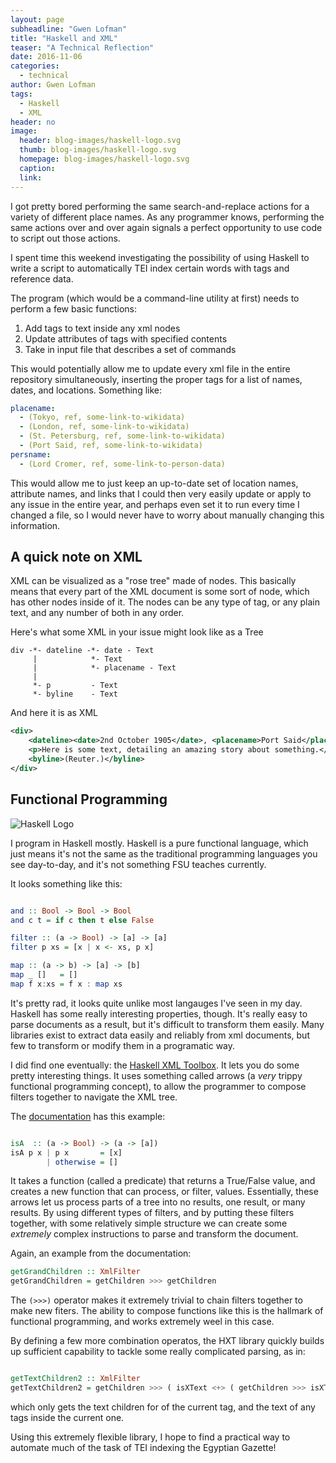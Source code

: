 ```yaml
---
layout: page
subheadline: "Gwen Lofman"
title: "Haskell and XML"
teaser: "A Technical Reflection"
date: 2016-11-06
categories:
  - technical
author: Gwen Lofman
tags:
  - Haskell
  - XML
header: no
image:
  header: blog-images/haskell-logo.svg
  thumb: blog-images/haskell-logo.svg
  homepage: blog-images/haskell-logo.svg
  caption:
  link:
---
```

I got pretty bored performing the same search-and-replace actions for a variety of different place names.  As any programmer knows, performing the same actions over and over again signals a perfect opportunity to use code to script out those actions.

I spent time this weekend investigating the possibility of using Haskell to write a script to automatically TEI index certain words with tags and reference data.

The program (which would be a command-line utility at first) needs to perform a few basic functions:

1. Add tags to text inside any xml nodes
2. Update attributes of tags with specified contents
3. Take in input file that describes a set of commands

This would potentially allow me to update every xml file in the entire repository simultaneously, inserting the proper tags for a list of names, dates, and locations.  Something like:

```yaml
placename:
  - (Tokyo, ref, some-link-to-wikidata)
  - (London, ref, some-link-to-wikidata)
  - (St. Petersburg, ref, some-link-to-wikidata)
  - (Port Said, ref, some-link-to-wikidata)
persname:
  - (Lord Cromer, ref, some-link-to-person-data)
```

This would allow me to just keep an up-to-date set of location names, attribute names, and links that I could then very easily update or apply to any issue in the entire year, and perhaps even set it to run every time I changed a file, so I would never have to worry about manually changing this information.

## A quick note on XML
XML can be visualized as a "rose tree" made of nodes.  This basically means that every part of the XML document is some sort of node, which has other nodes inside of it.  The nodes can be any type of tag, or any plain text, and any number of both in any order.

Here's what some XML in your issue might look like as a Tree

```
div -*- dateline -*- date - Text
     |            *- Text
     |            *- placename - Text
     |
     *- p         - Text
     *- byline    - Text
```

And here it is as XML

```XML
<div>
    <dateline><date>2nd October 1905</date>, <placename>Port Said</placename></dateline>
    <p>Here is some text, detailing an amazing story about something.</p>
    <byline>(Reuter.)</byline>
</div>
```

## Functional Programming

![Haskell Logo](https://www.haskell.org/static/img/haskell-logo.svg?etag=ukf3Fg7-)

I program in Haskell mostly.  Haskell is a pure functional language, which just means it's not the same as the traditional programming languages you see day-to-day, and it's not something FSU teaches currently.

It looks something like this:

```Haskell

and :: Bool -> Bool -> Bool
and c t = if c then t else False

filter :: (a -> Bool) -> [a] -> [a]
filter p xs = [x | x <- xs, p x]

map :: (a -> b) -> [a] -> [b]
map _ []   = []
map f x:xs = f x : map xs

```

It's pretty rad, it looks quite unlike most langauges I've seen in my day.  Haskell has some really interesting properties, though.  It's really easy to parse documents as a result, but it's difficult to transform them easily.  Many libraries exist to extract data easily and reliably from xml documents, but few to transform or modify them in a programatic way.

I did find one eventually: the [Haskell XML Toolbox](https://wiki.haskell.org/HXT).  It lets you do some pretty interesting things.  It uses something called arrows (a _very_ trippy functional programming concept), to allow the programmer to compose filters together to navigate the XML tree.

The [documentation](https://wiki.haskell.org/HXT#The_concept_of_filters) has this example:

```Haskell

isA  :: (a -> Bool) -> (a -> [a])
isA p x | p x       = [x]
        | otherwise = []

```

It takes a function (called a predicate) that returns a True/False value, and creates a new function that can process, or filter, values.  Essentially, these arrows let us process parts of a tree into no results, one result, or many results.  By using different types of filters, and by putting these filters together, with some relatively simple structure we can create some _extremely_ complex instructions to parse and transform the document.


Again, an example from the documentation:

```Haskell
getGrandChildren :: XmlFilter
getGrandChildren = getChildren >>> getChildren
```

The `(>>>)` operator makes it extremely trivial to chain filters together to make new fiters.  The ability to compose functions like this is the hallmark of functional programming, and works extremely weel in this case.


By defining a few more combination operatos, the HXT library quickly builds up sufficient capability to tackle some really complicated parsing, as in:

```Haskell

getTextChildren2 :: XmlFilter
getTextChildren2 = getChildren >>> ( isXText <+> ( getChildren >>> isXText ) )

```

which only gets the text children for of the current tag, and the text of any tags inside the current one.

Using this extremely flexible library, I hope to find a practical way to automate much of the task of TEI indexing the Egyptian Gazette!
